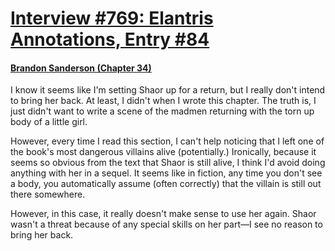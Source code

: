 # [Interview #769: Elantris Annotations, Entry #84](https://www.theoryland.com/intvmain.php?i=769#84)

#### [Brandon Sanderson (Chapter 34)](http://www.brandonsanderson.com/annotation/47/Elantris-Chapter-34)

I know it seems like I'm setting Shaor up for a return, but I really don't intend to bring her back. At least, I didn't when I wrote this chapter. The truth is, I just didn't want to write a scene of the madmen returning with the torn up body of a little girl.

However, every time I read this section, I can't help noticing that I left one of the book's most dangerous villains alive (potentially.) Ironically, because it seems so obvious from the text that Shaor is still alive, I think I'd avoid doing anything with her in a sequel. It seems like in fiction, any time you don't see a body, you automatically assume (often correctly) that the villain is still out there somewhere.

However, in this case, it really doesn't make sense to use her again. Shaor wasn't a threat because of any special skills on her part—I see no reason to bring her back.

